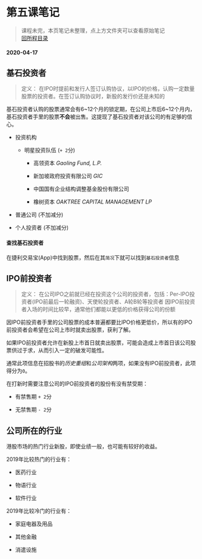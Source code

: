 # 第五课笔记

> 课程未完，本页笔记未整理，点上方文件夹可以查看原始笔记<br/>[回所程目录](/ichangtou/stock/hk_stock_newlucky/README.md)

#### 2020-04-17

## 基石投资者

> 定义：
> 在IPO时提前和发行人签订认购协议，以IPO的价格，认购一定数量股票的投资者。在签订认购协议时，新股的发行价还是未知的

基石投资者认购的股票通常会有6~12个月的锁定期，在公司上市后6~12个月内，基石投资者手里的股票**不会**被出售。这提现了基石投资者对该公司的有足够的信心。

+ 投资机构

  - 明星投资队伍 (`+ 2`分)

    + 高领资本 *Gaoling Fund, L.P.*

    + 新加坡政府投资有限公司 *GIC*

    + 中国国有企业结构调整基金股份有限公司

    + 橡树资本 *OAKTREE CAPITAL MANAGEMENT LP*

+ 普通公司 (不加减分)

+ 个人投资者 (不加减分)

#### 查找基石投资者

在捷利交易宝(App)中找到股票，然后在其`简况`下就可以找到`基石投资者`信息

## IPO前投资者

> 定义：
> 在公司IPO之前就已经在投资这个公司的投资者，包括：Per-IPO投资者(IPO前最后一轮融资)、天使轮投资者、A轮B轮等投资者
> 因IPO前投资者入场的时间比较早，通常他们都能以更低的价格获得公司的份额

因IPO前投资者手里的公司股票的成本普遍都要比IPO价格更低价，所以有的IPO前投资者会希望在公司上市时就卖出股票，获利了解。

如果IPO前投资者允许在新股上市首日就卖出股票，可能会造成上市首日该公司股票供过于求，从而引入一定的破发可能性。

通常此项信息在招股书的*历史重组*和*公司架构*两项，如果没有IPO前投资者，此项得分为`0`。

在打新时需要注意公司的IPO前投资者的股份有没有禁受期：

+ 有禁售期 `+ 2`分

+ 无禁售期 `- 2`分

## 公司所在的行业

港股市场的热门行业新股，即使业绩一般，也可能有较好的收益。

2019年比较热门的行业有：

+ 医药行业

+ 物语行业

+ 软件行业

2019年比较冷门的行业有：

+ 家庭电器及用品

+ 其他金融

+ 消遣设施
